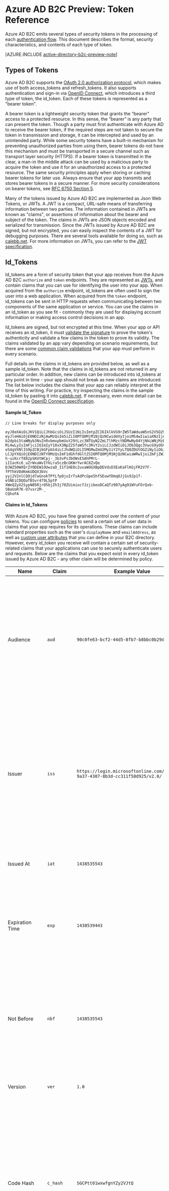 <properties
	pageTitle="Azure AD B2C Preview | Microsoft Azure"
	description="The types of tokens issued in the Azure AD B2C preview."
	services="active-directory-b2c"
	documentationCenter=""
	authors="dstrockis"
	manager="msmbaldwin"
	editor=""/>

<tags
	ms.service="active-directory-b2c"
	ms.workload="identity"
	ms.tgt_pltfrm="na"
	ms.devlang="na"
	ms.topic="article"
	ms.date="09/22/2015"
	ms.author="dastrock"/>

# Azure AD B2C Preview: Token Reference

Azure AD B2C emits several types of security tokens in the processing of each [authentication flow](active-directory-b2c-apps.md). This document describes the format, security characteristics, and contents of each type of token.

[AZURE.INCLUDE [active-directory-b2c-preview-note](../../includes/active-directory-b2c-preview-note.md)]

## Types of Tokens

Azure AD B2C supports the [OAuth 2.0 authorization protocol](active-directory-b2c-reference-protocols.md), which makes use of both access_tokens and refresh_tokens.  It also supports authentication and sign-in via [OpenID Connect](active-directory-b2c-reference-protocols.md), which introduces a third type of token, the id_token.  Each of these tokens is represented as a "bearer token".

A bearer token is a lightweight security token that grants the “bearer” access to a protected resource. In this sense, the “bearer” is any party that can present the token. Though a party must first authenticate with Azure AD to receive the bearer token, if the required steps are not taken to secure the token in transmission and storage, it can be intercepted and used by an unintended party. While some security tokens have a built-in mechanism for preventing unauthorized parties from using them, bearer tokens do not have this mechanism and must be transported in a secure channel such as transport layer security (HTTPS). If a bearer token is transmitted in the clear, a man-in the middle attack can be used by a malicious party to acquire the token and use it for an unauthorized access to a protected resource. The same security principles apply when storing or caching bearer tokens for later use. Always ensure that your app transmits and stores bearer tokens in a secure manner. For more security considerations on bearer tokens, see [RFC 6750 Section 5](http://tools.ietf.org/html/rfc6750).

Many of the tokens issued by Azure AD B2C are implemented as Json Web Tokens, or JWTs.  A JWT is a compact, URL-safe means of transferring information between two parties.  The information contained in JWTs are known as "claims", or assertions of information about the bearer and subject of the token.  The claims in JWTs are JSON objects encoded and serialized for transmission.  Since the JWTs issued by Azure AD B2C are signed, but not encrypted, you can easily inspect the contents of a JWT for debugging purposes.  There are several tools available for doing so, such as [calebb.net](https://calebb.net). For more information on JWTs, you can refer to the [JWT specification](http://self-issued.info/docs/draft-ietf-oauth-json-web-token.html).

## Id_Tokens

Id_tokens are a form of security token that your app receives from the Azure AD B2C `authorize` and `token` endpoints.  They are represented as [JWTs](#types-of-tokens), and contain claims that you can use for identifying the user into your app.  When acquired from the `authorize` endpoint, id_tokens are often used to sign the user into a web application.  When acquired from the `token` endpoint, id_tokens can be sent in HTTP requests when communicating between two components of the same application or service.  You can use the claims in an id_token as you see fit - commonly they are used for displaying account information or making access control decisions in an app.  

Id_tokens are signed, but not encrypted at this time.  When your app or API receives an id_token, it must [validate the signature](#validating-tokens) to prove the token's authenticity and validate a few claims in the token to prove its validity.  The claims validated by an app vary depending on scenario requirements, but there are some [common claim validations](#validating-tokens) that your app must perform in every scenario.

Full details on the claims in id_tokens are provided below, as well as a sample id_token.  Note that the claims in id_tokens are not returned in any particular order.  In addition, new claims can be introduced into id_tokens at any point in time - your app should not break as new claims are introduced.  The list below includes the claims that your app can reliably interpret at the time of this writing. For practice, try inspecting the claims in the sample id_token by pasting it into [calebb.net](https://calebb.net).  If necessary, even more detail can be found in the [OpenID Connect specification](http://openid.net/specs/openid-connect-core-1_0.html).

#### Sample Id_Token
```
// Line breaks for display purposes only

eyJ0eXAiOiJKV1QiLCJhbGciOiJSUzI1NiIsImtpZCI6IklkVG9rZW5TaWduaW5nS2V5Q29udGFpbmVyIn0.
eyJleHAiOjE0NDIzNjAwMzQsIm5iZiI6MTQ0MjM1NjQzNCwidmVyIjoiMS4wIiwiaXNzIjoiaHR0cHM6Ly9s
b2dpbi5taWNyb3NvZnRvbmxpbmUuY29tLzc3NTUyN2ZmLTlhMzctNDMwNy04YjNkLWNjMzExZjU4ZDkyNS92
Mi4wLyIsImFjciI6ImIyY18xX3NpZ25faW5fc3RvY2siLCJzdWIiOiJOb3Qgc3VwcG9ydGVkIGN1cnJlbnRs
eS4gVXNlIG9pZCBjbGFpbS4iLCJhdWQiOiI5MGMwZmU2My1iY2YyLTQ0ZDUtOGZiNy1iOGJiYzBiMjlkYzYi
LCJpYXQiOjE0NDIzNTY0MzQsImF1dGhfdGltZSI6MTQ0MjM1NjQzNCwiaWRwIjoiZmFjZWJvb2suY29tIn0.
h-uiKcrT882pSKUtWCpj-_3b3vPs3bOWsESAhPMrL-iIIacKc6_uZrWxaWvIYkLra5czBcGKWrYwrAC8ZvQe
DJWZ50WXQrZYODEW1OUwzaD_I1f1HE0c2uvaWdGXBpDEVdsD3ExKaFlKGjFR2V7F-fPThkVDdKmkUDQX3bVc
yyj2V2nlCQ9jd7aGnokTPfLfpOjuIrTsAdPcGpe5hfSEuwYDmqOJjGs9Jp1f-eSNEiCDQOaTBSvr479L5ptP
XWeQZyX2SypN05Rjr05bjZh3j70ZUimiocfJzjibeoDCaQTz907yAg91WYuFOrQxb-5BaUoR7K-O7vxr2M-_
CQhoFA

```

#### Claims in Id_Tokens

With Azure AD B2C, you have fine grained control over the content of your tokens.  You can configure [policies](active-directory-b2c-reference-policies.md) to send a certain set of user data in claims that your app requires for its operations.  These claims can include standard properties such as the user's `displayName` and `emailAddress`, as well as [custom user attributes](active-directory-b2c-reference-custom-attr) that you can define in your B2C directory.  However, every id_token you receive will contain a certain set of security-related claims that your applications can use to securely authenticate users and requests.  Below are the claims that you expect exist in every id_token issued by Azure AD B2C - any other claim will be determined by policy.

| Name | Claim | Example Value | Description |
| ----------------------- | ------------------------------- | ------------ | --------------------------------- |
| Audience | `aud` | `90c0fe63-bcf2-44d5-8fb7-b8bbc0b29dc6` | Identifies the intended recipient of the token.  In id_tokens, the audience is your app's Application Id, as assigned to your app in the app registration portal.  Your app should validate this value and reject the token if it does not match. |
| Issuer | `iss` | `https://login.microsoftonline.com/775527ff-9a37-4307-8b3d-cc311f58d925/v2.0/` | Identifies the security token service (STS) that constructs and returns the token, as well as the Azure AD directory in which the user was authenticated.  Your app should validate the issuer claim to ensure that the token came from the v2.0 endpoint. |
| Issued At | `iat` | `1438535543` | The time at which the token was issued, represented in epoch time. |
| Expiration Time | `exp` | `1438539443` | The time at which the token becomes invalid, represented in epoch time.  Your app should use this claim to verify the validity of the token lifetime.  |
| Not Before | `nbf` | `1438535543` |  The time at which the token becomes valid, represented in epoch time. It is usually the same as the issuance time.  Your app should use this claim to verify the validity of the token lifetime.  |
| Version | `ver` | `1.0` | The version of the id_token, as defined by Azure AD. |
| Code Hash | `c_hash` | `SGCPtt01wxwfgnYZy2VJtQ` | The code hash is included in id_tokens only when the id_token is issued alongside an OAuth 2.0 authorization code.  It can be used to validate the authenticity of an authorization code.  See the [OpenID Connect specification](http://openid.net/specs/openid-connect-core-1_0.html) for more details on performing this validation. |
| Access Token Hash | `at_hash` | `SGCPtt01wxwfgnYZy2VJtQ` | The access token hash is included in id_tokens only when the id_token is issued alongside an OAuth 2.0 access token.  It can be used to validate the authenticity of an access token.  See the [OpenID Connect specification](http://openid.net/specs/openid-connect-core-1_0.html) for more details on performing this validation. |
| Nonce | `nonce` | `12345` | The nonce is a strategy for mitigating token replay attacks.  Your app can specify a nonce in an authorization request by using the `nonce` query parameter.  The value you provide in the request will be emitted in the id_token's `nonce` claim, unmodified.  This allows your app to verify the value against the value it specified on the request, which associates the app's session with a given id_token.  Your app should perform this validation during the id_token validation process. |
| Subject | `sub` | `Not supported currently. Use oid claim.` | The principal about which the token asserts information, such as the user of an app. This value is immutable and cannot be reassigned or reused, so it can be used to perform authorization checks safely, such as when the token is used to access a resource.  However, the subject claim is not yet implemented in the Azure AD B2C preview.  Instead of using the subject claim for authorization, you should configure you policies to include the Object ID `oid` claim and use its value for identifying users. |
| Authentication Context Class Reference | `acr` | `b2c_1_sign_in` | The name of policy which was used to acquire the id_token.  |
| Authentication Time | `auth_time | `1438535543` | The time at which the user last entered their credentials, in epoch time. |



## Access Tokens

Azure AD B2C does not issue access tokens at this time.  Authenticating between two different parties is not supported at this early preview stage - however, you can use id_tokens to communicate between components of the same application.  To learn about the applications and authentication scenarios supported by the Azure AD B2C public preview, refer to [the B2C apps article](active-directory-b2c-apps.md).

## Refresh Tokens

Refresh tokens are security tokens which your app can use to acquire new id_tokens and access_tokens in an OAuth 2.0 flow.  It allows your app to achieve long-term access to resources on behalf of a user without requiring interaction by the user.

In order to receive a refresh  in a token response, your app must request the `offline_acesss` scope.   To learn more about the `offline_access` scope, refer to the [Azure AD B2C protocol reference](active-directory-b2c-reference-protocols.md).

Refresh tokens are, and will always be, completely opaque to your app.  They are issued by Azure AD and can only be inspected & interpreted by Azure AD.  They are long-lived, but your app should not be written to expect that a refresh token will last for any period of time.  Refresh tokens can be invalidated at any moment in time for a variety of reasons.  The only way for your app to know if a refresh token is valid is to attempt to redeem it by making a token request to Azure AD.

When you redeem a refresh token for a new token (and if your app had been granted the `offline_access` scope), you will receive a new refresh token in the token response.  You should  save the newly issued refresh token, replacing the one you previously used in the request.  This will guarantee that your refresh tokens remain valid for as long as possible.

## Validating Tokens

At this point in time, the only token validation your apps should need to perform is validating id_tokens.  In order to validate an id_token, your app should validate both the id_token's signature and the claims in the id_token.

<!-- TODO: Link -->
There are many open source libraries available for validating JWTs depending on your language of preference.  We reccomend exploring those options rather than implenting your own validation logic.  The information here will be usefuly in figuring out how to properly use those libraries.

#### Validating the Signature
A JWT contains three segments, which are separated by the `.` character.  The first segment is known as the **header**, the second as the **body**, and the third as the **signature**.  The signature segment can be used to validate the authenticity of the id_token so that it can be trusted by your app.

Id_Tokens are signed using industry standard asymmetric encryption algorithms, such as RSA 256. The header of the id_token contains information about the key and encryption method used to sign the token:

```
{
		"typ": "JWT",
		"alg": "RS256",
		"kid": "GvnPApfWMdLRi8PDmisFn7bprKg"
}
```

The `alg` claim indicates the algorithm that was used to sign the token, while the `kid` or `x5t` claims indicate the particular public key that was used to sign the token.

At any given point in time, Azure AD may sign an id_token using any one of a certain set of public-private key pairs.  Azure AD rotates the possible set of keys on a periodic basis, so your app should be written to handle those key changes automatically.  A reasonable frequency to check for updates to the public keys used by Azure AD is about 24 hours.

Azure AD B2C has an OpenID Connect metadata endpoint, which allows an app to fetch information about Azure AD B2C at runtime.  This information includes endpoints, token contents, and token signing keys.  There is a JSON metadata document for each policy in your B2C directory.  For example the metadata doucment for the `b2c_1_sign_in` policy in the `fabrikamb2c.onmicrosoft.com` is located at:

`https://login.microsoftonline.com/fabrikamb2c.onmicrosoft.com/v2.0/.well-known/openid-configuration?p=b2c_1_sign_in`

You can acquire the signing key data necessary to validate the signature by using the OpenID Connect metadata document located at:

```
https://login.microsoftonline.com/fabrikamb2c.onmicrosoft.com/v2.0/.well-known/openid-configuration?p=b2c_1_sign_in
```

where `fabrikamb2c.onmicrosoft.com` is the b2c directory used to authenticate the user and `b2c_1_sign_in` is the policy used to acquire the id_token.  In order to determine which policy was used in signing an id_token (and where to fetch the metadata from), you have two options.  First, the policy name is included in the `acr` claim in the id_token.  You can parse claims out of the body of the JWT by base-64 decoding the body and deserializing the resulting JSON string.  The `acr` claim will be the name of the policy that was used to issue the id_token.  Your other option is to encode the policy in the value of the `state` parameter when you issue the request, and then decode it to determine which policy was used.  Either method is perfectly valid. 

The metadata document is a JSON object containing several useful pieces of information, such as the location of the various endpoints required for performing OpenID Connect authentication.  It also includes a `jwks_uri`, which gives the location of the set of public keys used to sign tokens.  That location is provided below, but it is best to fetch that location dynamically by using the metadata document and parsing out the `jwks_uri`:

`https://login.microsoftonline.com/fabrikamb2c.onmicrosoft.com/discovery/v2.0/keys?p=b2c_1_sign_in`

The JSON document located at this url contains all of the public key information in use at that particular moment in time.  Your app can use the `kid` or `x5t` claims in the JWT header to select which public key in this document has been used to sign a particular token.  It can then perform signature validation using the correct public key and the indicated algorithm.

Performing signature validation is outside the scope of this document - there are many open source libraries available for helping you do so if necessary.

#### Validating the Claims
When your app or API receives an id_token, it should also perform a few checks against the claims in the id_token.  These include:

- The **Audience** claim - to verify that the id_token was intended to be given to your app.
- The **Not Before** and **Expiration Time** claims - to verify that the id_token has not expired.
- The **Issuer** claim - to verify that the token was indeed issued to your app by Azure AD.
- The **Nonce** -  as a token replay attack mitigation.

Details of the expected values for these claims are included above in the [id_token section](#id_tokens).

## Token Lifetimes

The following token lifetimes are provided purely for your understanding, as they can help in developing and debugging apps.  Your apps should not be written to expect any of these lifetimes to remain constant - they can and will change at any given point in time.

| Token | Lifetime | Description |
| ----------------------- | ------------------------------- | ------------ |
| Id_Tokens | 1 hour | Id_Tokens are typically valid for an hour.  Your web app can use this same lifetime in maintaining its own session with the user (recommended), or choose a completely different session lifetime.  If your app needs to get a new id_token, it simply needs to make a new sign-in request Azure AD.  If the user has a valid browser session with Azure AD, they may not be required to enter their credentials again. |
| Refresh Tokens | Up to 14 days | A single refresh token is valid for a maximum of 14 days.  However, the refresh token may become invalid at any time for any number of reasons, so your app should continue to try and use a refresh token until it fails, or until your app replaces it with a new refresh token.  A refresh token will also become invalid if it has been 90 days since the user has entered their credentials. |
| Authorization Codes | 5 minutes | Authorization codes are purposefully short-lived, and should be immediately redeemed for access_tokens, id_tokens, and refresh_tokens when they are received. |

